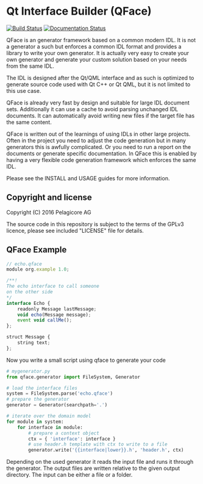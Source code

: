 # Qt Interface Builder (QFace)

[![Build Status](https://travis-ci.org/Pelagicore/qface.svg?branch=develop)](https://travis-ci.org/Pelagicore/qface)
[![Documentation Status](https://readthedocs.org/projects/qface/badge/?version=latest)](http://qface.readthedocs.io/en/latest/?badge=latest)

QFace is an generator framework based on a common modern IDL. It is not a generator a such but enforces a common IDL format and provides a library to write your own generator. It is actually very easy to create your own generator and generate your custom solution based on your needs from the same IDL.

The IDL is designed after the Qt/QML interface and as such is optimized to generate source code used with Qt C++ or Qt QML, but it is not limited to this use case.

QFace is already very fast by design and suitable for large IDL document sets. Additionally it can use a cache to avoid parsing unchanged IDL documents. It can automatically avoid writing new files if the target file has the same content.

QFace is written out of the learnings of using IDLs in other large projects. Often in the project you need to adjust the code generation but in many generators this is awfully complicated. Or you need to run a report on the documents or generate specific documentation. In QFace this is enabled by having a very flexible code generation framework which enforces the same IDL.

Please see the INSTALL and USAGE guides for more information.

## Copyright and license

Copyright (C) 2016 Pelagicore AG

The source code in this repository is subject to the terms of the GPLv3 licence, please see included "LICENSE" file for details.


## QFace Example


```js
// echo.qface
module org.example 1.0;

/**!
The echo interface to call someone
on the other side
*/
interface Echo {
    readonly Message lastMessage;
    void echo(Message message);
    event void callMe();
};

struct Message {
    string text;
};
```

Now you write a small script using qface to generate your code

```python
# mygenerator.py
from qface.generator import FileSystem, Generator

# load the interface files
system = FileSystem.parse('echo.qface')
# prepare the generator
generator = Generator(searchpath='.')

# iterate over the domain model
for module in system:
    for interface in module:
        # prepare a context object
        ctx = { 'interface': interface }
        # use header.h template with ctx to write to a file
        generator.write('{{interface|lower}}.h', 'header.h', ctx)
``` 

Depending on the used generator it reads the input file and runs it through the generator. The output files are written relative to the given output directory. The input can be either a file or a folder.
